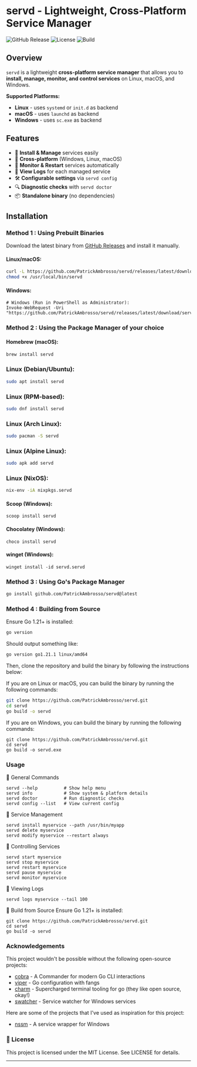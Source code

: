 # servd - Lightweight, Cross-Platform Service Manager

![GitHub Release](https://img.shields.io/github/v/release/PatrickAmbrosso/servd?color=blue)
![License](https://img.shields.io/github/license/PatrickAmbrosso/servd)
![Build](https://img.shields.io/github/actions/workflow/status/PatrickAmbrosso/servd/release.yml?label=build)

## Overview
`servd` is a lightweight **cross-platform service manager** that allows you to **install, manage, monitor, and control services** on Linux, macOS, and Windows.

**Supported Platforms:**
- **Linux** - uses  `systemd` or `init.d` as backend
- **macOS** - uses `launchd` as backend
- **Windows** - uses `sc.exe` as backend

## Features
- 🔧 **Install & Manage** services easily
- 🎯 **Cross-platform** (Windows, Linux, macOS)
- 🚨 **Monitor & Restart** services automatically
- 📜 **View Logs** for each managed service
- 🛠 **Configurable settings** via `servd config`
- 🔍 **Diagnostic checks** with `servd doctor`
- 📦 **Standalone binary** (no dependencies)

## Installation

### **Method 1 : Using Prebuilt Binaries**
Download the latest binary from [GitHub Releases](https://github.com/PatrickAmbrosso/servd/releases) and install it manually.

#### **Linux/macOS:**
```sh
curl -L https://github.com/PatrickAmbrosso/servd/releases/latest/download/servd -o /usr/local/bin/servd
chmod +x /usr/local/bin/servd
```

#### **Windows:**
```pwsh
# Windows (Run in PowerShell as Administrator):
Invoke-WebRequest -Uri "https://github.com/PatrickAmbrosso/servd/releases/latest/download/servd.exe"
```

### **Method 2 : Using the Package Manager of your choice**

#### **Homebrew (macOS):**
```sh
brew install servd
```

### **Linux (Debian/Ubuntu):**
```sh
sudo apt install servd
```

### **Linux (RPM-based):**
```sh
sudo dnf install servd
``` 

### **Linux (Arch Linux):**
```sh
sudo pacman -S servd
```

### **Linux (Alpine Linux):**
```sh
sudo apk add servd
```

### **Linux (NixOS):**
```sh
nix-env -iA nixpkgs.servd
```

#### **Scoop (Windows):**
```pwsh
scoop install servd
```

#### **Chocolatey (Windows):**
```pwsh
choco install servd
```

#### **winget (Windows):**
```pwsh
winget install -id servd.servd
```

### **Method 3 : Using Go's Package Manager**
```sh
go install github.com/PatrickAmbrosso/servd@latest
```

### **Method 4 : Building from Source**
Ensure Go 1.21+ is installed:

```sh
go version
```

Should output something like:
```sh
go version go1.21.1 linux/amd64
```

Then, clone the repository and build the binary by following the instructions below:

If you are on Linux or macOS, you can build the binary by running the following commands:

```sh
git clone https://github.com/PatrickAmbrosso/servd.git
cd servd
go build -o servd
```

If you are on Windows, you can build the binary by running the following commands:

```pwsh
git clone https://github.com/PatrickAmbrosso/servd.git
cd servd
go build -o servd.exe
```

### **Usage**

📌 General Commands
```pwsh
servd --help          # Show help menu
servd info            # Show system & platform details
servd doctor          # Run diagnostic checks
servd config --list   # View current config
```

📌 Service Management
```pwsh
servd install myservice --path /usr/bin/myapp
servd delete myservice
servd modify myservice --restart always
```

📌 Controlling Services
```pwsh
servd start myservice
servd stop myservice
servd restart myservice
servd pause myservice
servd monitor myservice
```

📌 Viewing Logs
```pwsh
servd logs myservice --tail 100
```

🔨 Build from Source
Ensure Go 1.21+ is installed:

```pwsh
git clone https://github.com/PatrickAmbrosso/servd.git
cd servd
go build -o servd
```

### **Acknowledgements**

This project wouldn't be possible without the following open-source projects:
- [cobra](https://github.com/spf13/cobra) - A Commander for modern Go CLI interactions
- [viper](https://github.com/spf13/viper) - Go configuration with fangs
- [charm](https://charm.sh/) - Supercharged terminal tooling for go (they like open source, okay!)
- [swatcher](https://github.com/patrickambrosso/swatcher) - Service watcher for Windows services

Here are some of the projects that I've used as inspiration for this project:
- [nssm](https://nssm.cc/) - A service wrapper for Windows


### **📜 License**
This project is licensed under the MIT License. See LICENSE for details.

---

